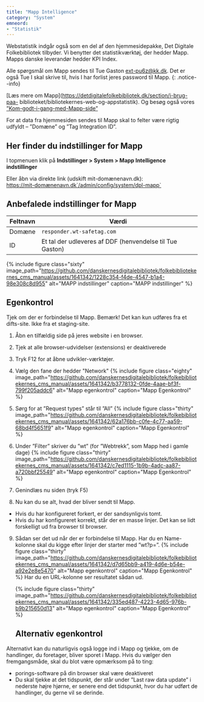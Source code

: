 ```yaml
---
title: "Mapp Intelligence"
category: "System"
emneord: 
- "Statistik"
---
```

Webstatistik indgår også som en del af den hjemmesidepakke, Det Digitale Folkebibliotek tilbyder. Vi benytter det statistikværktøj, der hedder Mapp. Mapps danske leverandør hedder KPI Index.

Alle spørgsmål om Mapp sendes til Tue Gaston [ext-pu6z@kk.dk](mailto:ext-pu6z@kk.dk). Det er også Tue I skal
skrive til, hvis I har forlist jeres password til Mapp.
{: .notice--info}

[Læs mere om Mapp](https://detdigitalefolkebibliotek.dk/section/i-brug-paa-
biblioteket/bibliotekernes-web-og-appstatistik). Og besøg også vores [”Kom-godt-i-gang-med-Mapp-side”](https://detdigitalefolkebibliotek.dk/node/103)

For at data fra hjemmesiden sendes til Mapp skal to felter være rigtig udfyldt – ”Domæne” og ”Tag
Integration ID”.

## Her finder du indstillinger for Mapp
I topmenuen klik på **Indstillinger > System > Mapp Intelligence indstillinger**

Eller åbn via direkte link (udskift mit-domænenavn.dk):\
https://mit-domænenavn.dk`/admin/config/system/dpl-mapp`


## Anbefalede indstillinger for Mapp

|Feltnavn|Værdi|
|---|---|
|Domæne|`responder.wt-safetag.com`|
|ID|Et tal der udleveres af DDF (henvendelse til Tue Gaston)|

{% include figure class="sixty" image_path="https://github.com/danskernesdigitalebibliotek/folkebibliotekernes_cms_manual/assets/1641342/1228c354-f4de-4547-b1a4-98e308c8d955" alt="MAPP indstillinger" caption="MAPP indstillinger" %} 

## Egenkontrol
Tjek om der er forbindelse til Mapp. Bemærk! Det kan kun udføres fra et difts-site. Ikke fra et staging-site.
1. Åbn en tilfældig side på jeres website i en browser.
2. Tjek at alle browser-udvidelser (extensions) er deaktiverede
3. Tryk F12 for at åbne udvikler-værktøjer.

4. Vælg den fane der hedder "Network"
    {% include figure class="eighty" image_path="https://github.com/danskernesdigitalebibliotek/folkebibliotekernes_cms_manual/assets/1641342/b3778132-0fde-4aae-bf3f-799f205addc6" alt="Mapp egenkontrol" caption="Mapp Egenkontrol" %} 

5. Sørg for at ”Request types” står til ”All”
    {% include figure class="thirty" image_path="https://github.com/danskernesdigitalebibliotek/folkebibliotekernes_cms_manual/assets/1641342/62a176bb-c0fe-4c77-aa59-68bd4f5651f9" alt="Mapp egenkontrol" caption="Mapp Egenkontrol" %} 

6. Under ”Filter” skriver du ”wt” (for ”Webtrekk”, som Mapp hed i gamle dage)
    {% include figure class="thirty" image_path="https://github.com/danskernesdigitalebibliotek/folkebibliotekernes_cms_manual/assets/1641342/c7ed1115-1b9b-4adc-aa87-a720bbf25549" alt="Mapp egenkontrol" caption="Mapp Egenkontrol" %} 

7. Genindlæs nu siden (tryk F5)
8. Nu kan du se alt, hvad der bliver sendt til Mapp.
- Hvis du har konfigureret forkert, er der sandsynligvis tomt.
- Hvis du har konfigureret korrekt, står der en masse linjer. Det kan se lidt forskelligt ud fra browser til browser.

9. Sådan ser det ud når der er forbindelse til Mapp. Har du en Name-kolonne skal du kigge efter linjer der starter med ”wt?p=”.
    {% include figure class="thirty" image_path="https://github.com/danskernesdigitalebibliotek/folkebibliotekernes_cms_manual/assets/1641342/d7d65bb9-a419-4d6e-b54e-a92e2e8e5470" alt="Mapp egenkontrol" caption="Mapp Egenkontrol" %} Har du en URL-kolonne ser resultatet sådan ud.
  
   {% include figure class="thirty" image_path="https://github.com/danskernesdigitalebibliotek/folkebibliotekernes_cms_manual/assets/1641342/335ed487-4223-4d65-976b-b9b215650d13" alt="Mapp egenkontrol" caption="Mapp Egenkontrol" %} 

   ## Alternativ egenkontrol
Alternativt kan du naturligvis også logge ind i Mapp og tjekke, om de handlinger, du foretager, bliver sporet i Mapp.
Hvis du vælger den fremgangsmåde, skal du blot være opmærksom på to ting:
- porings-software på din browser skal være deaktiveret
- Du skal tjekke at det tidspunkt, der står under ”Last raw data update” i nederste højre hjørne, er senere end det tidspunkt, hvor du har udført de handlinger, du gerne vil se derinde.
 
